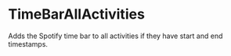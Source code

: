 # TimeBarAllActivities

Adds the Spotify time bar to all activities if they have start and end timestamps.
